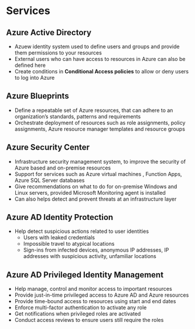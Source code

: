 # Services

## Azure Active Directory
  * Azuew identity system used to define users and groups and provide them permissions to your resources
  * External users who can have access to resources in Azure can also be defined here
  * Create conditions in **Conditional Access policies** to allow or deny users to log into Azure

## Azure Blueprints
  * Define a repeatable set of Azure resources, that can adhere to an organization’s standards, patterns and requirements
  * Orchestrate deployment of resources such as role assignments, policy assignments, Azure resource manager templates and resource groups

## Azure Security Center
  * Infrastructure security management system, to improve the security of Azure based and on-premise resources
  * Support for services such as Azure virtual machines , Function Apps, Azure SQL Server databases
  * Give recommendations on what to do for on-premise Windows and Linux servers, provided Microsoft Monitoring agent is installed
  * Can also helps detect and prevent threats at an infrastructure layer
  
## Azure AD Identity Protection
  * Help detect suspicious actions related to user identities
    * Users with leaked credentials
    * Impossible travel to atypical locations
    * Sign-ins from infected devices, anonymous IP addresses, IP addresses with suspicious activity, unfamiliar locations

## Azure AD Privileged Identity Management
  * Help manage, control and monitor access to important resources
  * Provide just-in-time privileged access to Azure AD and Azure resources
  * Provide time-bound access to resources using start and end dates
  * Enforce multi-factor authentication to activate any role
  * Get notifications when privileged roles are activated
  * Conduct access reviews to ensure users still require the roles
